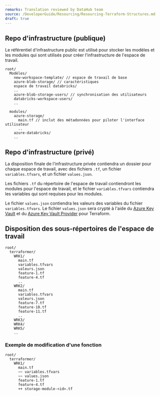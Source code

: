 ```yaml
---
remarks: Translation reviewed by DataHub team
source: /DeveloperGuide/Resourcing/Resourcing-Terraform-Structures.md
draft: true
---
```


## Repo d'infrastructure (publique)

Le référentiel d'infrastructure public est utilisé pour stocker les modèles et les modules qui sont utilisés pour créer l'infrastructure de l'espace de travail.

```
root/
  Modèles/
    new-workspace-template/ // espace de travail de base
    azure-blob-storage/ // caractéristiques
    espace de travail databricks/
    ..
    azure-blob-storage-users/ // synchronisation des utilisateurs
    databricks-workspace-users/
    ..

  modules/
    azure-storage/
      main.tf // inclut des métadonnées pour piloter l'interface utilisateur
      ..
    azure-databricks/
    ..
```

## Repo d'infrastructure (privé)

La disposition finale de l'infrastructure privée contiendra un dossier pour chaque espace de travail, avec des fichiers `.tf`, un fichier `variables.tfvars`, et un fichier `values.json`.

Les fichiers `.tf` du répertoire de l'espace de travail contiendront les modules pour l'espace de travail, et le fichier `variables.tfvars` contiendra les variables qui sont requises pour les modules.

Le fichier `values.json` contiendra les valeurs des variables du fichier `variables.tfvars`. Le fichier `values.json` sera crypté à l'aide du [Azure Key Vault](https://docs.microsoft.com/en-us/azure/key-vault/general/basic-concepts) et du [Azure Key Vault Provider](https://registry.terraform.io/providers/hashicorp/azurerm/latest/docs/guides/azure_key_vault) pour Terraform.

## Disposition des sous-répertoires de l'espace de travail

```
root/
  terraformer/
    WRK1/
      main.tf
      variables.tfvars
      valeurs.json
      feature-1.tf
      feature-4.tf
      ..
    WRK2/
      main.tf
      variables.tfvars
      valeurs.json
      feature-7.tf
      feature-10.tf
      feature-11.tf
      ..
    WRK3/
    WRK4/
    WRK5/
    ..
```

### Exemple de modification d'une fonction

```
root/
  terraformer/
    WRK1/
      main.tf
      ~~ variables.tfvars
      ~~ values.json
      feature-1.tf
      feature-4.tf
      ++ storage-module-<id>.tf
```
